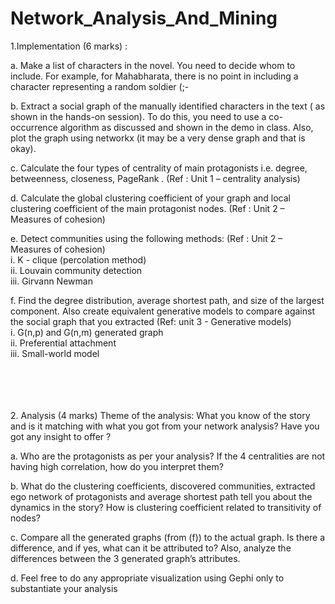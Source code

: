 # Network_Analysis_And_Mining

1.Implementation (6 marks) :

a. Make a list of characters in the novel. You need to decide whom to include. For
example, for Mahabharata, there is no point in including a character
representing a random soldier (;-

b. Extract a social graph of the manually identified characters in the text ( as shown
in the hands-on session). To do this, you need to use a co-occurrence algorithm
as discussed and shown in the demo in class. Also, plot the graph using networkx
(it may be a very dense graph and that is okay).

c. Calculate the four types of centrality of main protagonists i.e. degree,
betweenness, closeness, PageRank . (Ref : Unit 1 – centrality analysis)

d. Calculate the global clustering coefficient of your graph and local clustering
coefficient of the main protagonist nodes. (Ref : Unit 2 – Measures of cohesion)

e. Detect communities using the following methods: (Ref : Unit 2 – Measures of
cohesion)<br>
i. K - clique (percolation method)<br>
ii. Louvain community detection<br>
iii. Girvann Newman<br>

f. Find the degree distribution, average shortest path, and size of the largest
component. Also create equivalent generative models to compare against the
social graph that you extracted (Ref: unit 3 - Generative models)<br>
i. G(n,p) and G(n,m) generated graph<br>
ii. Preferential attachment<br>
iii. Small-world model<br>


<br>
<br>
<br>
<br>
2. Analysis (4 marks)
Theme of the analysis: What you know of the story and is it matching with what you got
from your network analysis? Have you got any insight to offer ?

a. Who are the protagonists as per your analysis? If the 4 centralities are not
having high correlation, how do you interpret them?

b. What do the clustering coefficients, discovered communities, extracted ego
network of protagonists and average shortest path tell you about the dynamics
in the story? How is clustering coefficient related to transitivity of nodes?

c. Compare all the generated graphs (from (f)) to the actual graph. Is there a
difference, and if yes, what can it be attributed to? Also, analyze the differences
between the 3 generated graph’s attributes.

d. Feel free to do any appropriate visualization using Gephi only to substantiate
your analysis














